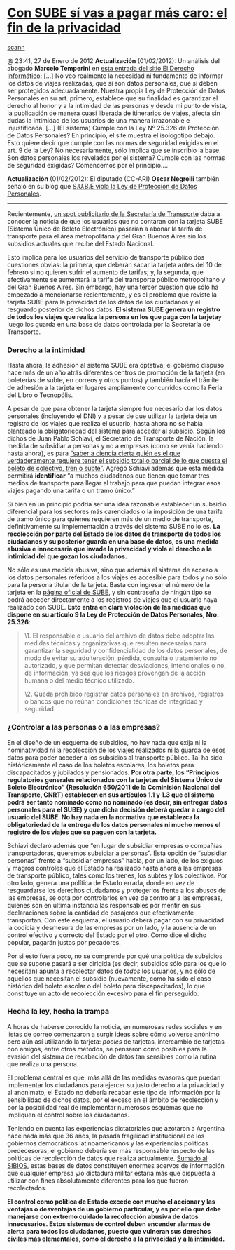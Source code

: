 # [Con SUBE sí vas a pagar más caro: el fin de la privacidad](http://www.vialibre.org.ar/2012/01/27/con-sube-si-vas-a-pagar-mas-caro-el-fin-de-la-privacidad/ "Con SUBE sí vas a pagar más caro: el fin de la privacidad")

[scann](http://www.vialibre.org.ar/author/scann/ "Entradas de scann")

@ 23:41, 27 de Enero de 2012 **Actualización** (01/02/2012): Un análisis del abogado **Marcelo Temperini** en [esta entrada del sitio 
El Derecho 
Informático](http://www.elderechoinformatico.com/index.php?option=com_content&view=article&id=957:las-tarjetas-sube-y-la-proteccion-de-datos-personales&catid=85:articulos&Itemid=107): 
[...] No veo realmente la necesidad ni fundamento de informar los datos de viajes realizadas, que sí son datos personales, que sí deben 
ser protegidos adecuadamente. Nuestra propia Ley de Protección de Datos Personales en su art. primero, establece que su finalidad es 
garantizar el derecho al honor y a la intimidad de las personas y desde mi punto de vista, la publicación de manera cuasi liberada de 
itinerarios de viajes, afecta sin dudas la intimidad de los usuarios de una manera irrazonable e injustificada. [...] (El sistema) 
Cumple con la Ley Nº 25.326 de Protección de Datos Personales? En principio, el site muestra el isologotipo debajo. Esto quiere decir 
que cumple con las normas de seguridad exigidas en el art. 9 de la Ley? No necesariamente, sólo implica que se inscribio la base. Son 
datos personales los revelados por el sistema? Cumple con las normas de seguridad exigidas? Comencemos por el principio….

**Actualización** (01/02/2012): El diputado (CC-ARI) **Oscar Negrelli** también señaló en su blog que [S.U.B.E viola la Ley de 
Protección de Datos 
Personales](http://oscarnegrelli.wordpress.com/2012/01/28/negrelli-cc-ari-s-u-b-e-viola-la-ley-de-proteccin-de-datos-personales/).


* * * * *

Recientemente, [un spot publicitario de la Secretaría de Transporte](http://www.youtube.com/embed/4UYah1K-nr4) daba a conocer la 
noticia de que los usuarios que no contaran con la tarjeta SUBE (Sistema Único de Boleto Electrónico) pasarían a abonar la tarifa de 
transporte para el área metropolitana y del Gran Buenos Aires sin los subsidios actuales que recibe del Estado Nacional.

Esto implica para los usuarios del servicio de transporte público dos cuestiones obvias: la primera, que deberán sacar la tarjeta antes 
del 10 de febrero si no quieren sufrir el aumento de tarifas; y, la segunda, que efectivamente se aumentará la tarifa del transporte 
público metropolitano y del Gran Buenos Aires. Sin embargo, hay una tercer cuestión que sólo ha empezado a mencionarse recientemente, y 
es el problema que reviste la tarjeta SUBE para la privacidad de los datos de los ciudadanos y el resguardo posterior de dichos datos. 
**El sistema SUBE genera un registro de todos los viajes que realiza la persona en los que paga con la tarjeta**y luego los guarda en 
una base de datos controlada por la Secretaría de Transporte.



### Derecho a la intimidad

Hasta ahora, la adhesión al sistema SUBE era optativa; el gobierno dispuso hace más de un año atrás diferentes centros de promoción de 
la tarjeta (en boleterías de subte, en correos y otros puntos) y también hacía el trámite de adhesión a la tarjeta en lugares 
ampliamente concurridos como la Feria del Libro o Tecnopólis.

A pesar de que para obtener la tarjeta siempre fue necesario dar los datos personales (incluyendo el DNI) y a pesar de que utilizar la 
tarjeta deja un registro de los viajes que realiza el usuario, hasta ahora no se había planteado la obligatoriedad del sistema para 
acceder al subsidio. Según los dichos de Juan Pablo Schiavi, el Secretario de Transporte de Nación, la medida de subsidiar a personas y 
no a empresas (como se venía haciendo hasta ahora), es para [“saber a ciencia cierta quién es el que verdaderamente requiere tener el 
subsidio total o parcial de lo que cuesta el boleto de colectivo, tren o 
subte”](http://www.pagina12.com.ar/diario/economia/2-186106-2012-01-24.html). Agregó Schiavi además que esta medida permitirá 
**identificar** “a muchos ciudadanos que tienen que tomar tres medios de transporte para llegar al trabajo para que puedan integrar 
esos viajes pagando una tarifa o un tramo único.”

Si bien en un principio podría ser una idea razonable establecer un subsidio diferencial para los sectores más carenciados o la 
imposición de una tarifa de tramo único para quienes requieren más de un medio de transporte, definitivamente su implementación a 
través del sistema SUBE no lo es. **La recolección por parte del Estado de los datos de transporte de todos los ciudadanos y su 
posterior guarda en una base de datos, es una medida abusiva e innecesaria que invade la privacidad y viola el derecho a la intimidad 
del que gozan los ciudadanos.**

No sólo es una medida abusiva, sino que además el sistema de acceso a los datos personales referidos a los viajes es accesible para 
todos y no sólo para la persona titular de la tarjeta. Basta con ingresar el número de la tarjeta en la [página oficial de 
SUBE](http://www.sube.gob.ar), y sin contraseña de ningún tipo se podrá acceder directamente a los registros de viajes que el usuario 
haya realizado con SUBE. **Esto entra en clara violación de las medidas que dispone en su artículo 9 la Ley de Protección de Datos 
Personales, Nro. 25.326**:

> \1. El responsable o usuario del archivo de datos debe adoptar las
>  medidas técnicas y organizativas que resulten necesarias para
>  garantizar la seguridad y confidencialidad de los datos personales,
>  de modo de evitar su adulteración, pérdida, consulta o tratamiento
>  no autorizado, y que permitan detectar desviaciones, intencionales
>  o no, de información, ya sea que los riesgos provengan de la acción
>  humana o del medio técnico utilizado.
> 
> \2. Queda prohibido registrar datos personales en archivos,
>  registros o bancos que no reúnan condiciones técnicas de integridad
>  y seguridad.

### ¿Controlar a las personas o a las empresas?

En el diseño de un esquema de subsidios, no hay nada que exija ni la nominatividad ni la recolección de los viajes realizados ni la 
guarda de esos datos para poder acceder a los subsidios al transporte público. Tal ha sido históricamente el caso de los boletos 
escolares, los boletos para discapacitados y jubilados y pensionados. **Por otra parte, los “Principios regulatorios generales 
relacionados con la tarjetas del Sistema Único de Boleto Electrónico” (Resolución 650/2011 de la Cominisión Nacional del Transporte, 
CNRT) establecen en sus artículos 1.1 y 1.3 que el sistema podrá ser tanto nominado como no nominado (es decir, sin entregar datos 
personales para el SUBE) y que dicha decisión deberá quedar a cargo del usuario del SUBE. No hay nada en la normativa que establezca la 
obligatoriedad de la entrega de los datos personales ni mucho menos el registro de los viajes que se paguen con la tarjeta.**

Schiavi declaró además que “en lugar de subsidiar empresas o compañías transportadoras, queremos subsidiar a personas”. Esta opción de 
“subsidiar personas” frente a “subsidiar empresas” habla, por un lado, de los exiguos y magros controles que el Estado ha realizado 
hasta ahora a las empresas de transporte público, tales como los trenes, los subtes y los colectivos. Por otro lado, genera una 
política de Estado errada, donde en vez de resguardarse los derechos ciudadanos y protegerlos frente a los abusos de las empresas, se 
opta por controlarlos en vez de controlar a las empresas, quienes son en última instancia las responsables por mentir en sus 
declaraciones sobre la cantidad de pasajeros que efectivamente transportan. Con este esquema, el usuario deberá pagar con su privacidad 
la codicia y desmesura de las empresas por un lado, y la ausencia de un control efectivo y correcto del Estado por el otro. Como dice 
el dicho popular, pagarán justos por pecadores.

Por si esto fuera poco, no se comprende por qué una política de subsidios que se supone pasará a ser dirigida (es decir, subsidios sólo 
para los que lo necesitan) apunta a recolectar datos de *todos* los usuarios, y no sólo de aquellos que necesitan el subsidio 
(nuevamente, como ha sido el caso histórico del boleto escolar o del boleto para discapacitados), lo que constituye un acto de 
recolección excesivo para el fin perseguido.

### Hecha la ley, hecha la trampa

A horas de haberse conocido la noticia, en numerosas redes sociales y en listas de correo comenzaron a surgir ideas sobre cómo volverse 
anónimo pero aún así utilizando la tarjeta: *pooles* de tarjetas, intercambio de tarjetas con amigos, entre otros métodos, se pensaron 
como posibles para la evasión del sistema de recabación de datos tan sensibles como la rutina que realiza una persona.

El problema central es que, más allá de las medidas evasoras que puedan implementar los ciudadanos para ejercer su justo derecho a la 
privacidad y al anonimato, el Estado no debería recabar este tipo de información por la sensibilidad de dichos datos, por el exceso en 
el ámbito de recolección y por la posibilidad real de implementar numerosos esquemas que no impliquen el control sobre los ciudadanos.

Teniendo en cuenta las experiencias dictatoriales que azotaron a Argentina hace nada más que 36 años, la pasada fragilidad 
institucional de los gobiernos democráticos latinoamericanos y las experiencias políticas predecesoras, el gobierno debería ser más 
responsable respecto de las políticas de recolección de datos que realiza actualmente. [Sumado al 
SIBIOS](http://www.vialibre.org.ar/2012/01/10/biometria-en-argentina-la-vigilancia-masiva-como-politica-de-estado/), estas bases de 
datos constituyen enormes acervos de información que cualquier empresa y/o dictadura militar estaría más que dispuesta a utilizar con 
fines absolutamente diferentes para los que fueron recolectados.

**El control como política de Estado excede con mucho el accionar y las ventajas o desventajas de un gobierno particular, y es por ello que debe manejarse con extremo cuidado la recolección abusiva de datos innecesarios. Estos sistemas de control deben encender alarmas de alerta para todos los ciudadanos, puesto que vulneran sus derechos civiles más elementales, como el derecho a la privacidad y a la intimidad.**
